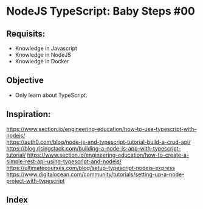 # NodeJS TypeScript: Baby Steps #00

## Requisits:
* Knowledge in Javascript
* Knowledge in NodeJS
* Knowledge in Docker 

## Objective
* Only learn about TypeScript.

## Inspiration:
https://www.section.io/engineering-education/how-to-use-typescript-with-nodejs/  
https://auth0.com/blog/node-js-and-typescript-tutorial-build-a-crud-api/
https://blog.risingstack.com/building-a-node-js-app-with-typescript-tutorial/
https://www.section.io/engineering-education/how-to-create-a-simple-rest-api-using-typescript-and-nodejs/
https://ultimatecourses.com/blog/setup-typescript-nodejs-express
https://www.digitalocean.com/community/tutorials/setting-up-a-node-project-with-typescript

## Index

